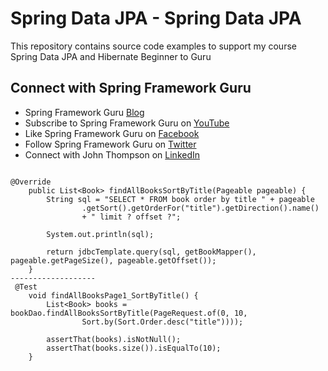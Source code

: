 # Spring Data JPA - Spring Data JPA

This repository contains source code examples to support my course Spring Data JPA and Hibernate Beginner to Guru

## Connect with Spring Framework Guru
* Spring Framework Guru [Blog](https://springframework.guru/)
* Subscribe to Spring Framework Guru on [YouTube](https://www.youtube.com/channel/UCrXb8NaMPQCQkT8yMP_hSkw)
* Like Spring Framework Guru on [Facebook](https://www.facebook.com/springframeworkguru/)
* Follow Spring Framework Guru on [Twitter](https://twitter.com/spring_guru)
* Connect with John Thompson on [LinkedIn](http://www.linkedin.com/in/springguru)


```

@Override
    public List<Book> findAllBooksSortByTitle(Pageable pageable) {
        String sql = "SELECT * FROM book order by title " + pageable
                .getSort().getOrderFor("title").getDirection().name()
                + " limit ? offset ?";

        System.out.println(sql);

        return jdbcTemplate.query(sql, getBookMapper(), pageable.getPageSize(), pageable.getOffset());
    }
-------------------
 @Test
    void findAllBooksPage1_SortByTitle() {
        List<Book> books = bookDao.findAllBooksSortByTitle(PageRequest.of(0, 10,
                Sort.by(Sort.Order.desc("title"))));

        assertThat(books).isNotNull();
        assertThat(books.size()).isEqualTo(10);
    }







```